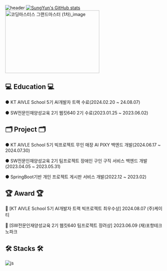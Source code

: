 ![header](https://capsule-render.vercel.app/api?type=waving&color=timeGradient&text=Welcome%20to%20SungYun's%20GitHub%20👋&animation=twinkling&fontSize=30&fontAlignY=40&fontAlign=70&height=250)
[![SungYun's GitHub stats](https://github-readme-stats.vercel.app/api?username=hsy3971&include_all_commits=true&theme=nord&hide_border=true&count_private=true)](https://github.com/hsy3971/github-readme-stats)
<img src="https://github.com/user-attachments/assets/73b54985-55a7-4ef0-b84f-a5a8e5fa6ad4" alt="코딩마스터스 그랜드마스터 (1차)_image" width="300" height="200">


## 💻 Education 💻
● KT AIVLE School 5기 AI개발자 트랙 수료(2024.02.20 ~ 24.08.07)

● SW전문인재양성교육 2기 웹킷640 2기 수료(2023.01.25 ~ 2023.06.02) 

## 🗂 Project 🗂
● KT AIVLE School 5기 빅프로젝트 무인 매장 AI PIXY 백엔드 개발(2024.06.17 ~ 2024.07.30)

● SW전문인재양성교육 2기 팀프로젝트 장애인 구인 구직 서비스 백엔드 개발(2023.04.05 ~ 2023.05.31)

● SpringBoot기반 개인 프로젝트 게시판 서비스 개발(2022.12 ~ 2023.02)

## 🏆 Award 🏆
🥇 [KT AIVLE School 5기 AI개발자 트랙 빅프로젝트 최우수상] 2024.08.07 (주)케이티

🥈 [SW전문인재양성교육 2기 웹킷640 팀프로젝트 장려상] 2023.06.09 (재)포항테크노파크

## 🛠 Stacks 🛠

![js](https://img.shields.io/badge/Python-3776AB?style=for-the-badge&logo=python&logoColor=white)

